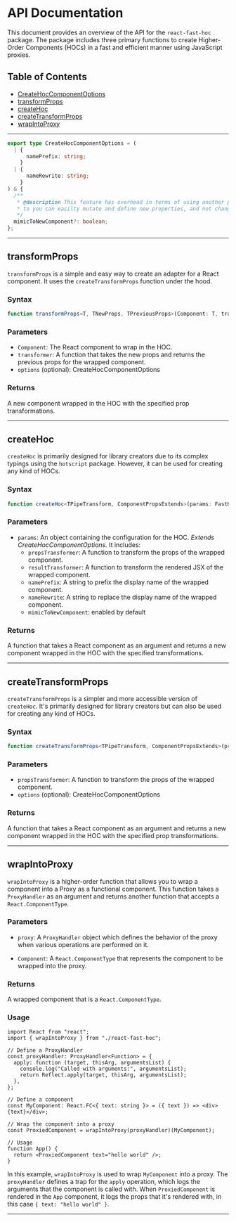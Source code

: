 # API Documentation

This document provides an overview of the API for the `react-fast-hoc` package. The package includes three primary functions to create Higher-Order Components (HOCs) in a fast and efficient manner using JavaScript proxies.

## Table of Contents

- [CreateHocComponentOptions](#CreateHocComponentOptions)
- [transformProps](#transformProps)
- [createHoc](#createHoc)
- [createTransformProps](#createTransformProps)
- [wrapIntoProxy](#wrapIntoProxy)

---

```typescript
export type CreateHocComponentOptions = (
  | {
      namePrefix: string;
    }
  | {
      nameRewrite: string;
    }
) & {
  /**
   * @description This feature has overhead in terms of using another proxy
   * to you can easilty mutate and define new properties, and not change inital component
   */
  mimicToNewComponent?: boolean;
};
```

---

## transformProps

`transformProps` is a simple and easy way to create an adapter for a React component. It uses the `createTransformProps` function under the hood.

### Syntax

```typescript
function transformProps<T, TNewProps, TPreviousProps>(Component: T, transformer: (props: TNewProps) => TPreviousProps, displayNamePrefix?: string): TransformPropsReturn<T, TNewProps>
```

### Parameters

- `Component`: The React component to wrap in the HOC.
- `transformer`: A function that takes the new props and returns the previous props for the wrapped component.
- `options` (optional): CreateHocComponentOptions

### Returns

A new component wrapped in the HOC with the specified prop transformations.

---

## createHoc

`createHoc` is primarily designed for library creators due to its complex typings using the `hotscript` package. However, it can be used for creating any kind of HOCs.

### Syntax

```typescript
function createHoc<TPipeTransform, ComponentPropsExtends>(params: FastHocArg): FastHocReturn<TPipeTransform, ComponentPropsExtends>
```

### Parameters

- `params`: An object containing the configuration for the HOC. _Extends CreateHocComponentOptions._ It includes:
  - `propsTransformer`: A function to transform the props of the wrapped component.
  - `resultTransformer`: A function to transform the rendered JSX of the wrapped component.
  - `namePrefix`: A string to prefix the display name of the wrapped component.
  - `nameRewrite`: A string to replace the display name of the wrapped component.
  - `mimicToNewComponent`: enabled by default

### Returns

A function that takes a React component as an argument and returns a new component wrapped in the HOC with the specified transformations.

---

## createTransformProps

`createTransformProps` is a simpler and more accessible version of `createHoc`. It's primarily designed for library creators but can also be used for creating any kind of HOCs.

### Syntax

```typescript
function createTransformProps<TPipeTransform, ComponentPropsExtends>(propsTransformer: FastHocPropsTransformer, displayNamePrefix?: string): FastHocReturn<TPipeTransform, ComponentPropsExtends>
```

### Parameters

- `propsTransformer`: A function to transform the props of the wrapped component.
- `options` (optional): CreateHocComponentOptions

### Returns

A function that takes a React component as an argument and returns a new component wrapped in the HOC with the specified prop transformations.

---

## wrapIntoProxy

`wrapIntoProxy` is a higher-order function that allows you to wrap a component into a Proxy as a functional component. This function takes a `ProxyHandler` as an argument and returns another function that accepts a `React.ComponentType`.

### Parameters

- `proxy`: A `ProxyHandler` object which defines the behavior of the proxy when various operations are performed on it.

- `Component`: A `React.ComponentType` that represents the component to be wrapped into the proxy.

### Returns

A wrapped component that is a `React.ComponentType`.

### Usage

```tsx
import React from "react";
import { wrapIntoProxy } from "./react-fast-hoc";

// Define a ProxyHandler
const proxyHandler: ProxyHandler<Function> = {
  apply: function (target, thisArg, argumentsList) {
    console.log("Called with arguments:", argumentsList);
    return Reflect.apply(target, thisArg, argumentsList);
  },
};

// Define a component
const MyComponent: React.FC<{ text: string }> = ({ text }) => <div>{text}</div>;

// Wrap the component into a proxy
const ProxiedComponent = wrapIntoProxy(proxyHandler)(MyComponent);

// Usage
function App() {
  return <ProxiedComponent text="hello world" />;
}
```

In this example, `wrapIntoProxy` is used to wrap `MyComponent` into a proxy. The `proxyHandler` defines a trap for the `apply` operation, which logs the arguments that the component is called with. When `ProxiedComponent` is rendered in the `App` component, it logs the props that it's rendered with, in this case `{ text: "hello world" }`.

---
